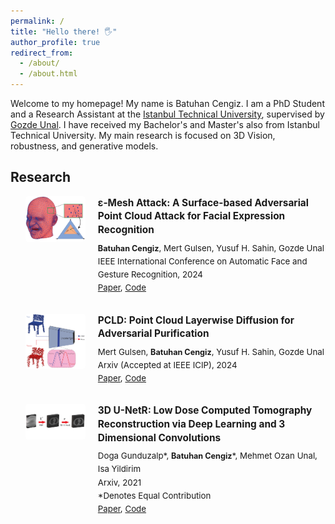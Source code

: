 ```yaml
---
permalink: /
title: "Hello there! 🖐️"
author_profile: true
redirect_from: 
  - /about/
  - /about.html
---
```


Welcome to my homepage! My name is Batuhan Cengiz. I am a PhD Student and a Research Assistant at the [Istanbul Technical University](https://ituvisionlab.github.io/), supervised by [Gozde Unal](https://gozde-unal.github.io/). I have received my Bachelor's and Master's also from Istanbul Technical University. My main research is focused on 3D Vision, robustness, and generative models.

## Research

<style>
  .research-item {
    display: flex;
    align-items: flex-start;
    margin-bottom: 30px;
    flex-direction: row;
    gap: 20px;
  }
  .research-item img {
    flex: 0 0 20%;
    max-width: 20%;
    height: auto;
    border-radius: 4px;
    object-fit: cover;
  }
  .research-item div {
    flex: 1;
  }
  .research-item b {
    display: block;
    margin-bottom: 8px;
    font-size: 1.1em;
    line-height: 1.4;
  }
  .research-item span {
    font-size: 0.95em;
    line-height: 1.6;
  }

  /* Responsive styles */
  @media screen and (max-width: 768px) {
    .research-item {
      flex-direction: column;
    }
    .research-item img {
      flex: 0 0 100%;
      max-width: 100%;
      margin-bottom: 15px;
    }
    .research-item b {
      font-size: 1em;
    }
    .research-item span {
      font-size: 0.9em;
    }
  }

  @media screen and (max-width: 480px) {
    .research-item {
      margin-bottom: 25px;
    }
    .research-item b {
      font-size: 0.95em;
    }
    .research-item span {
      font-size: 0.85em;
    }
  }
</style>

<ul>
  <li class="research-item">
    <img src="../images/eps_mesh_headman.png" alt="Research Image 1">
    <div>
      <b>&epsilon;-Mesh Attack: A Surface-based Adversarial Point Cloud Attack for Facial Expression Recognition</b>
      <span>
         <span style="font-weight:bold">Batuhan Cengiz</span>, Mert Gulsen, Yusuf H. Sahin, Gozde Unal<br>
        IEEE International Conference on Automatic Face and Gesture Recognition, 2024<br>
        <a href="https://arxiv.org/pdf/2403.06661">Paper</a>, <a href="https://github.com/batuceng/e-mesh-attack">Code</a>
      </span>
    </div>
  </li>
  <li class="research-item">
    <img src="../images/pcld-mainfig.png" alt="Research Image 2">
    <div>
      <b>PCLD: Point Cloud Layerwise Diffusion for Adversarial Purification</b>
      <span>
        Mert Gulsen, <span style="font-weight:bold">Batuhan Cengiz</span>, Yusuf H. Sahin, Gozde Unal<br>
        Arxiv (Accepted at IEEE ICIP), 2024<br>
        <a href="https://arxiv.org/pdf/2403.06698">Paper</a>, <a href="https://github.com/batuceng/diffusion-layer-robustness-pc">Code</a>
      </span>
    </div>
  </li>
  <li class="research-item">
    <img src="../images/3dunetr-mainfig.png" alt="Research Image 3">
    <div>
      <b>3D U-NetR: Low Dose Computed Tomography Reconstruction via Deep Learning and 3 Dimensional Convolutions</b>
      <span>
        Doga Gunduzalp*,  <span style="font-weight:bold">Batuhan Cengiz</span>*, Mehmet Ozan Unal, Isa Yildirim<br>
        Arxiv, 2021<br>
        *Denotes Equal Contribution<br>
        <a href="https://arxiv.org/pdf/2105.14130">Paper</a>, <a href="https://github.com/batuceng/3D_UNetR">Code</a>
      </span>
    </div>
  </li>
</ul>
